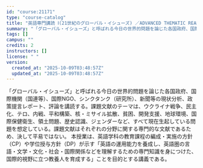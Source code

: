 ```yaml
---
id: "course:21171"
type: "course-catalog"
title: "英語専門講読 Ⅰ(21世紀のグローバル・イシューズ) ／ADVANCED THEMATIC READING Ⅰ"
summary: "「グローバル・イシューズ」と呼ばれる今日の世界的問題を論じた各国政府、国際機関（国連等）、国際NGO、シンクタンク（研究所）、新聞等の現状分析、政策提言レポート、評論を講読する。課題文献のテーマは、ウクライナ戦争、民主化、テロ、内戦、平和構…"
tags: []
campus: ""
credits: 2
instructors: []
license: " "
version:
  created_at: "2025-10-09T03:48:57Z"
  updated_at: "2025-10-09T03:48:57Z"
---
```


「グローバル・イシューズ」と呼ばれる今日の世界的問題を論じた各国政府、国際機関（国連等）、国際NGO、シンクタンク（研究所）、新聞等の現状分析、政策提言レポート、評論を講読する。課題文献のテーマは、ウクライナ戦争、民主化、テロ、内戦、平和構築、核・ミサイル拡散、貧困、開発支援、地球環境、国際保健衛生、領土問題、歴史認識、ジェンダーなど、すべて現在生起している問題を想定している。課題文献はそれぞれの分野に関する専門的な文献であるため、決して平易ではない。 本授業は、英語学科の教育課程の編成・実施の方針（CP）や学位授与方針（DP）が示す「英語の運用能力を養成し、英語圏の言語・文学・文化・社会・国際関係などを理解するための専門知識を身につけた、国際的視野に立つ教養人を育成する」ことを目的とする講義である。
